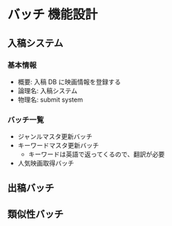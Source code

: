 # バッチ 機能設計

## 入稿システム

### 基本情報

- 概要: 入稿 DB に映画情報を登録する
- 論理名: 入稿システム
- 物理名: submit system

### バッチ一覧

- ジャンルマスタ更新バッチ
- キーワードマスタ更新バッチ
  - キーワードは英語で返ってくるので、翻訳が必要
- 人気映画取得バッチ

## 出稿バッチ

## 類似性バッチ
